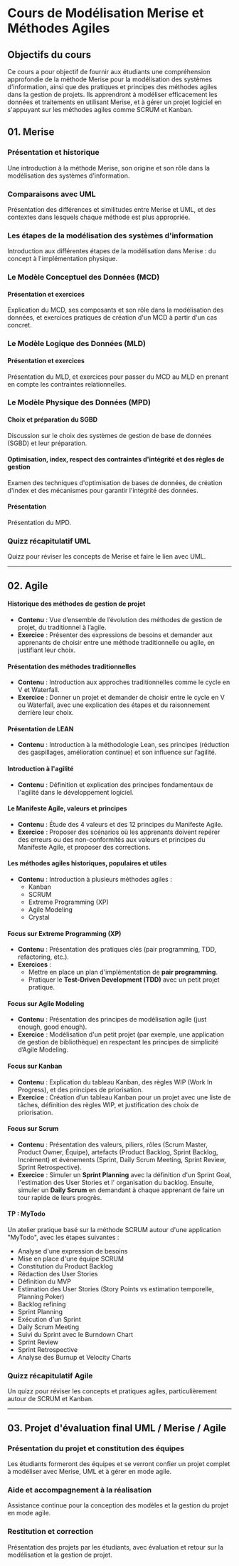 # Cours de Modélisation Merise et Méthodes Agiles

## Objectifs du cours

Ce cours a pour objectif de fournir aux étudiants une compréhension approfondie de la méthode Merise pour la
modélisation des systèmes d'information, ainsi que des pratiques et principes des méthodes agiles dans la gestion de
projets. Ils apprendront à modéliser efficacement les données et traitements en utilisant Merise, et à gérer un projet
logiciel en s'appuyant sur les méthodes agiles comme SCRUM et Kanban.

## 01. Merise

### Présentation et historique

Une introduction à la méthode Merise, son origine et son rôle dans la modélisation des systèmes d'information.

### Comparaisons avec UML

Présentation des différences et similitudes entre Merise et UML, et des contextes dans lesquels chaque méthode est plus
appropriée.

### Les étapes de la modélisation des systèmes d'information

Introduction aux différentes étapes de la modélisation dans Merise : du concept à l'implémentation physique.

### Le Modèle Conceptuel des Données (MCD)

#### Présentation et exercices

Explication du MCD, ses composants et son rôle dans la modélisation des données, et exercices pratiques de création d'un
MCD à partir d'un cas concret.

### Le Modèle Logique des Données (MLD)

#### Présentation et exercices

Présentation du MLD, et exercices pour passer du MCD au MLD en prenant en compte les contraintes relationnelles.

### Le Modèle Physique des Données (MPD)

#### Choix et préparation du SGBD

Discussion sur le choix des systèmes de gestion de base de données (SGBD) et leur préparation.

#### Optimisation, index, respect des contraintes d'intégrité et des règles de gestion

Examen des techniques d'optimisation de bases de données, de création d'index et des mécanismes pour garantir
l'intégrité des données.

#### Présentation

Présentation du MPD.

### Quizz récapitulatif UML

Quizz pour réviser les concepts de Merise et faire le lien avec UML.

---

## 02. Agile

#### Historique des méthodes de gestion de projet

- **Contenu** : Vue d’ensemble de l’évolution des méthodes de gestion de projet, du traditionnel à l’agile.
- **Exercice** : Présenter des expressions de besoins et demander aux apprenants de choisir entre une méthode
  traditionnelle ou agile, en justifiant leur choix.

#### Présentation des méthodes traditionnelles

- **Contenu** : Introduction aux approches traditionnelles comme le cycle en V et Waterfall.
- **Exercice** : Donner un projet et demander de choisir entre le cycle en V ou Waterfall, avec une explication des
  étapes et du raisonnement derrière leur choix.

#### Présentation de LEAN

- **Contenu** : Introduction à la méthodologie Lean, ses principes (réduction des gaspillages, amélioration continue) et
  son influence sur l’agilité.

#### Introduction à l'agilité

- **Contenu** : Définition et explication des principes fondamentaux de l'agilité dans le développement logiciel.

#### Le Manifeste Agile, valeurs et principes

- **Contenu** : Étude des 4 valeurs et des 12 principes du Manifeste Agile.
- **Exercice** : Proposer des scénarios où les apprenants doivent repérer des erreurs ou des non-conformités aux valeurs
  et principes du Manifeste Agile, et proposer des corrections.

#### Les méthodes agiles historiques, populaires et utiles

- **Contenu** : Introduction à plusieurs méthodes agiles :
    - Kanban
    - SCRUM
    - Extreme Programming (XP)
    - Agile Modeling
    - Crystal

#### Focus sur Extreme Programming (XP)

- **Contenu** : Présentation des pratiques clés (pair programming, TDD, refactoring, etc.).
- **Exercices** :
    - Mettre en place un plan d'implémentation de **pair programming**.
    - Pratiquer le **Test-Driven Development (TDD)** avec un petit projet pratique.

#### Focus sur Agile Modeling

- **Contenu** : Présentation des principes de modélisation agile (just enough, good enough).
- **Exercice** : Modélisation d'un petit projet (par exemple, une application de gestion de bibliothèque) en respectant
  les principes de simplicité d’Agile Modeling.

#### Focus sur Kanban

- **Contenu** : Explication du tableau Kanban, des règles WIP (Work In Progress), et des principes de priorisation.
- **Exercice** : Création d’un tableau Kanban pour un projet avec une liste de tâches, définition des règles WIP, et
  justification des choix de priorisation.

#### Focus sur Scrum

- **Contenu** : Présentation des valeurs, piliers, rôles (Scrum Master, Product Owner, Équipe), artefacts (Product
  Backlog, Sprint Backlog, Incrément) et événements (Sprint, Daily Scrum Meeting, Sprint Review, Sprint Retrospective).
- **Exercice** : Simuler un **Sprint Planning** avec la définition d'un Sprint Goal, l'estimation des User Stories et l'
  organisation du backlog. Ensuite, simuler un **Daily Scrum** en demandant à chaque apprenant de faire un tour rapide
  de leurs progrès.

#### TP : MyTodo

Un atelier pratique basé sur la méthode SCRUM autour d'une application "MyTodo", avec les étapes suivantes :

- Analyse d'une expression de besoins
- Mise en place d'une équipe SCRUM
- Constitution du Product Backlog
- Rédaction des User Stories
- Définition du MVP
- Estimation des User Stories (Story Points vs estimation temporelle, Planning Poker)
- Backlog refining
- Sprint Planning
- Exécution d'un Sprint
- Daily Scrum Meeting
- Suivi du Sprint avec le Burndown Chart
- Sprint Review
- Sprint Retrospective
- Analyse des Burnup et Velocity Charts

### Quizz récapitulatif Agile

Un quizz pour réviser les concepts et pratiques agiles, particulièrement autour de SCRUM et Kanban.

---

## 03. Projet d'évaluation final UML / Merise / Agile

### Présentation du projet et constitution des équipes

Les étudiants formeront des équipes et se verront confier un projet complet à modéliser avec Merise, UML et à gérer en
mode agile.

### Aide et accompagnement à la réalisation

Assistance continue pour la conception des modèles et la gestion du projet en mode agile.

### Restitution et correction

Présentation des projets par les étudiants, avec évaluation et retour sur la modélisation et la gestion de projet.
